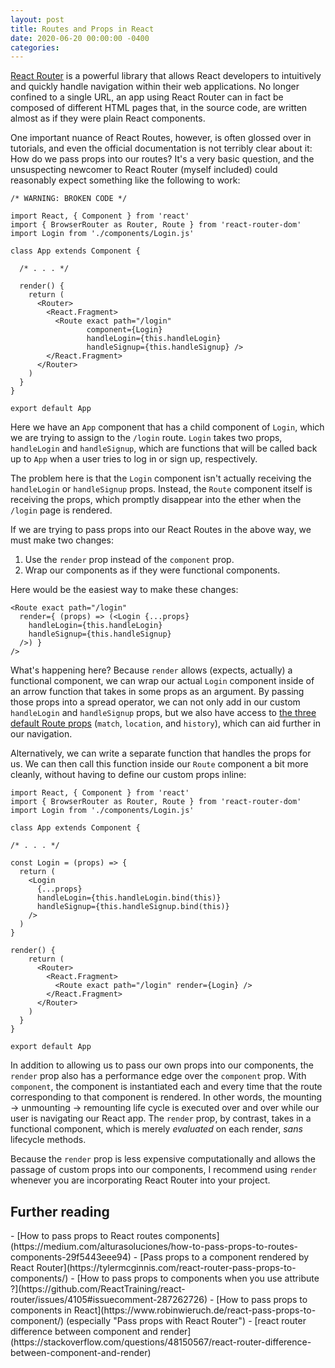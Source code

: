 ```yaml
---
layout: post
title: Routes and Props in React
date: 2020-06-20 00:00:00 -0400
categories:
---
```


[React Router](https://reacttraining.com/react-router/) is a powerful library that allows React developers to intuitively and quickly handle navigation within their web applications. No longer confined to a single URL, an app using React Router can in fact be composed of different HTML pages that, in the source code, are written almost as if they were plain React components.

One important nuance of React Routes, however, is often glossed over in tutorials, and even the official documentation is not terribly clear about it: How do we pass props into our routes? It's a very basic question, and the unsuspecting newcomer to React Router (myself included) could reasonably expect something like the following to work:

```
/* WARNING: BROKEN CODE */

import React, { Component } from 'react'
import { BrowserRouter as Router, Route } from 'react-router-dom'
import Login from './components/Login.js'

class App extends Component {

  /* . . . */

  render() {
    return (
      <Router>
        <React.Fragment>
          <Route exact path="/login"
                 component={Login}
                 handleLogin={this.handleLogin}
                 handleSignup={this.handleSignup} />
        </React.Fragment>
      </Router>
    )
  }
}

export default App
```

Here we have an `App` component that has a child component of `Login`, which we are trying to assign to the `/login` route. `Login` takes two props, `handleLogin` and `handleSignup`, which are functions that will be called back up to `App` when a user tries to log in or sign up, respectively.

The problem here is that the `Login` component isn't actually receiving the `handleLogin` or `handleSignup` props. Instead, the `Route` component itself is receiving the props, which promptly disappear into the ether when the `/login` page is rendered.

If we are trying to pass props into our React Routes in the above way, we must make two changes:

1. Use the `render` prop instead of the `component` prop.
2. Wrap our components as if they were functional components.

Here would be the easiest way to make these changes:

```
<Route exact path="/login"
  render={ (props) => (<Login {...props}
    handleLogin={this.handleLogin}
    handleSignup={this.handleSignup}
  />) }
/>
```

What's happening here? Because `render` allows (expects, actually) a functional component, we can wrap our actual `Login` component inside of an arrow function that takes in some props as an argument. By passing those props into a spread operator, we can not only add in our custom `handleLogin` and `handleSignup` props, but we also have access to [the three default Route props](https://reacttraining.com/react-router/web/api/Route/route-props) (`match`, `location`, and `history`), which can aid further in our navigation.

Alternatively, we can write a separate function that handles the props for us. We can then call this function inside our `Route` component a bit more cleanly, without having to define our custom props inline:

```
import React, { Component } from 'react'
import { BrowserRouter as Router, Route } from 'react-router-dom'
import Login from './components/Login.js'

class App extends Component {

/* . . . */

const Login = (props) => {
  return (
    <Login
      {...props}
      handleLogin={this.handleLogin.bind(this)}
      handleSignup={this.handleSignup.bind(this)}
    />
  )
}

render() {
    return (
      <Router>
        <React.Fragment>
          <Route exact path="/login" render={Login} />
        </React.Fragment>
      </Router>
    )
  }
}

export default App
```

In addition to allowing us to pass our own props into our components, the `render` prop also has a performance edge over the `component` prop. With `component`, the component is instantiated each and every time that the route corresponding to that component is rendered. In other words, the mounting → unmounting → remounting life cycle is executed over and over while our user is navigating our React app. The `render` prop, by contrast, takes in a functional component, which is merely _evaluated_ on each render, _sans_ lifecycle methods.

Because the `render` prop is less expensive computationally and allows the passage of custom props into our components, I recommend using `render` whenever you are incorporating React Router into your project.

<h2 class="post-subheading">Further reading</h2>
- [How to pass props to React routes components](https://medium.com/alturasoluciones/how-to-pass-props-to-routes-components-29f5443eee94)
- [Pass props to a component rendered by React Router](https://tylermcginnis.com/react-router-pass-props-to-components/)
- [How to pass props to components when you use <Route components={{}} /> attribute ?](https://github.com/ReactTraining/react-router/issues/4105#issuecomment-287262726)
- [How to pass props to components in React](https://www.robinwieruch.de/react-pass-props-to-component/) (especially "Pass props with React Router")
- [react router difference between component and render](https://stackoverflow.com/questions/48150567/react-router-difference-between-component-and-render)
